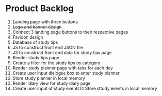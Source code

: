 # Product Backlog

1. ~~Landing page with three buttons~~
2. ~~Logo and banner design~~
3. Connect 3 landing page buttons to their respective pages
4. Favicon design
5. Database of study tips
6. JS to construct front end JSON file
7. JS to construct front end data for study tips page
8. Render study tips page
9. Create a filter for the study tips by category
10. Render study planner page with tabs for each day
11. Create user input dialogue box to enter study planner
12. Store study planner in local memory
13. Render diary view for study diary page
14. Create user input of study events14 Store sttudy events in local memory
